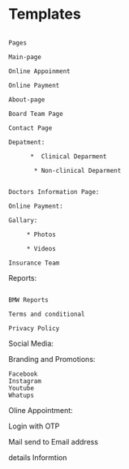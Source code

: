 # Templates

```

Pages

Main-page

Online Appoinment

Online Payment

About-page

Board Team Page

Contact Page

Depatment:

      *  Clinical Deparment

       * Non-clinical Deparment
        
        
Doctors Information Page:

Online Payment:

Gallary:

     * Photos

     * Videos
      
Insurance Team

```

Reports:

```

BMW Reports

Terms and conditional

Privacy Policy 

```


Social Media:

Branding and Promotions:

```
Facebook
Instagram
Youtube
Whatups 

```

Oline Appointment:

Login with OTP

Mail send to Email address

details Informtion


